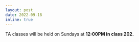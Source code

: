 ```yaml
---
layout: post
date: 2022-09-18
inline: true
---
```


TA classes will be held on Sundays at <b>12:00PM<b/> in class <b>202<b/>.
